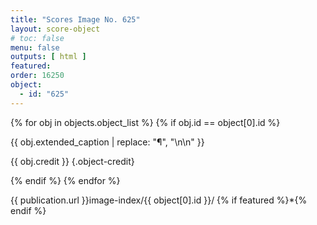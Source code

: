 ```yaml
---
title: "Scores Image No. 625"
layout: score-object
# toc: false
menu: false
outputs: [ html ]
featured: 
order: 16250
object:
  - id: "625"
---
```


{% for obj in objects.object_list %}
{% if obj.id == object[0].id %}

{{ obj.extended_caption | replace: "¶", "\n\n" }}

{{ obj.credit }} {.object-credit}

{% endif %}
{% endfor %}

<div class="object-credit object-url is-print-only">

{{ publication.url }}image-index/{{ object[0].id }}/ {% if featured %}*{% endif %}

</div>
